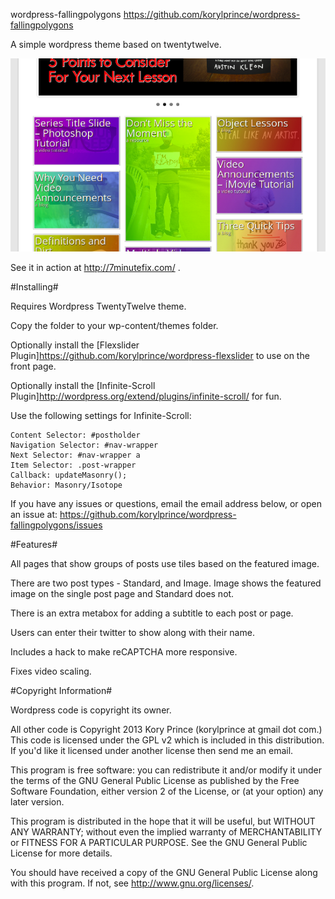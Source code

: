 wordpress-fallingpolygons
https://github.com/korylprince/wordpress-fallingpolygons

A simple wordpress theme based on twentytwelve.

![screenshot](screenshot.png)

See it in action at http://7minutefix.com/ .

#Installing#

Requires Wordpress TwentyTwelve theme.

Copy the folder to your wp-content/themes folder.

Optionally install the [Flexslider Plugin]<https://github.com/korylprince/wordpress-flexslider> to use on the front page.

Optionally install the [Infinite-Scroll Plugin]<http://wordpress.org/extend/plugins/infinite-scroll/> for fun.

Use the following settings for Infinite-Scroll:

    Content Selector: #postholder
    Navigation Selector: #nav-wrapper
    Next Selector: #nav-wrapper a
    Item Selector: .post-wrapper
    Callback: updateMasonry();
    Behavior: Masonry/Isotope

If you have any issues or questions, email the email address below, or open an issue at:
https://github.com/korylprince/wordpress-fallingpolygons/issues

#Features#

All pages that show groups of posts use tiles based on the featured image.

There are two post types - Standard, and Image. Image shows the featured image on the single post page and Standard does not.

There is an extra metabox for adding a subtitle to each post or page.

Users can enter their twitter to show along with their name.

Includes a hack to make reCAPTCHA more responsive.

Fixes video scaling.

#Copyright Information#

Wordpress code is copyright its owner.

All other code is Copyright 2013 Kory Prince (korylprince at gmail dot com.) This code is licensed under the GPL v2 which is included in this distribution. If you'd like it licensed under another license then send me an email.

This program is free software: you can redistribute it and/or modify
it under the terms of the GNU General Public License as published by
the Free Software Foundation, either version 2 of the License, or
(at your option) any later version.

This program is distributed in the hope that it will be useful,
but WITHOUT ANY WARRANTY; without even the implied warranty of
MERCHANTABILITY or FITNESS FOR A PARTICULAR PURPOSE.  See the
GNU General Public License for more details.

You should have received a copy of the GNU General Public License
along with this program.  If not, see <http://www.gnu.org/licenses/>.
